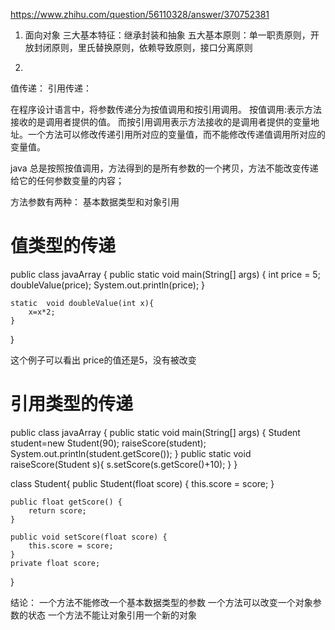 https://www.zhihu.com/question/56110328/answer/370752381

1. 面向对象
 三大基本特征：继承封装和抽象
 五大基本原则：单一职责原则，开放封闭原则，里氏替换原则，依赖导致原则，接口分离原则

2. 
 值传递：
 引用传递：

 在程序设计语言中，将参数传递分为按值调用和按引用调用。
 按值调用:表示方法接收的是调用者提供的值。
 而按引用调用表示方法接收的是调用者提供的变量地址。一个方法可以修改传递引用所对应的变量值，而不能修改传递值调用所对应的变量值。

 java 总是按照按值调用，方法得到的是所有参数的一个拷贝，方法不能改变传递给它的任何参数变量的内容；

 方法参数有两种：
 基本数据类型和对象引用

# 值类型的传递
 public class javaArray {
    public static void main(String[] args) {
        int price = 5;
        doubleValue(price);
        System.out.println(price);
    }

    static  void doubleValue(int x){
        x=x*2;
    }
}

这个例子可以看出 price的值还是5，没有被改变

# 引用类型的传递
public class javaArray {
    public static void main(String[] args) {
        Student student=new Student(90);
        raiseScore(student);
        System.out.println(student.getScore());
    }
    public  static void raiseScore(Student s){
        s.setScore(s.getScore()+10);
    }
}

class Student{
    public Student(float score) {
        this.score = score;
    }

    public float getScore() {
        return score;
    }

    public void setScore(float score) {
        this.score = score;
    }
    private float score;
}

结论：
一个方法不能修改一个基本数据类型的参数
一个方法可以改变一个对象参数的状态
一个方法不能让对象引用一个新的对象